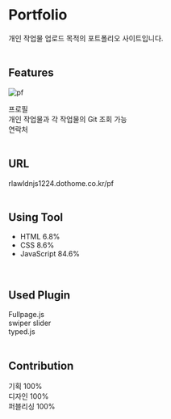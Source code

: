 # Portfolio
개인 작업물 업로드 목적의 포트폴리오 사이트입니다.</br>
</br>

## Features
![pf](https://user-images.githubusercontent.com/77706798/111947896-9aaad280-8b21-11eb-8c47-35c836a4d495.png)

프로필</br>
개인 작업물과 각 작업물의 Git 조회 가능</br>
연락처
</br>
</br>

## URL
rlawldnjs1224.dothome.co.kr/pf
</br>
</br>


## Using Tool
- HTML 6.8%
- CSS 8.6%
- JavaScript 84.6%
</br>

## Used Plugin
Fullpage.js</br>
swiper slider</br>
typed.js
</br>
</br>

## Contribution
기획 100%</br>
디자인 100%</br>
퍼블리싱 100%
